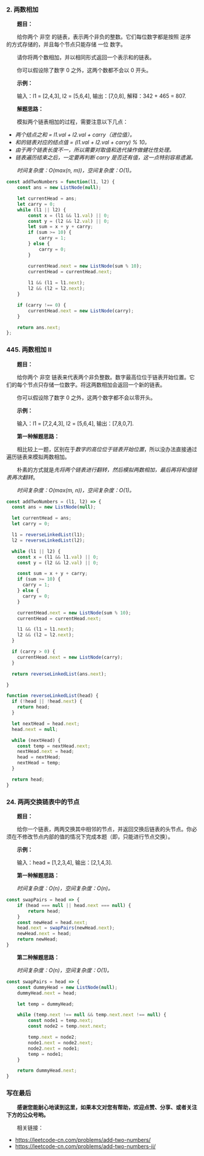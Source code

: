 ### 2. 两数相加

&emsp;&emsp;**题目：**

&emsp;&emsp;给你两个 非空 的链表，表示两个非负的整数。它们每位数字都是按照 逆序 的方式存储的，并且每个节点只能存储 一位 数字。

&emsp;&emsp;请你将两个数相加，并以相同形式返回一个表示和的链表。

&emsp;&emsp;你可以假设除了数字 0 之外，这两个数都不会以 0 开头。

&emsp;&emsp;**示例：**

&emsp;&emsp;输入：l1 = [2,4,3], l2 = [5,6,4], 输出：[7,0,8], 解释：342 + 465 = 807.

&emsp;&emsp;**解题思路：**

&emsp;&emsp;模拟两个链表相加的过程，需要注意以下几点：

- *两个结点之和 = l1.val + l2.val + carry（进位值）。*
- *和的链表对应的结点值 = (l1.val + l2.val + carry) % 10。*
- *由于两个链表长度不一，所以需要对取值和迭代操作做健壮性处理。*
- *链表遍历结束之后，一定要再判断 carry 是否还有值，这一点特别容易遗漏。*

&emsp;&emsp;*时间复杂度：O(max(n, m))，空间复杂度：O(1)。*

```JavaScript
const addTwoNumbers = function(l1, l2) {
    const ans = new ListNode(null);

    let currentHead = ans;
    let carry = 0;
    while (l1 || l2) {
        const x = (l1 && l1.val) || 0;
        const y = (l2 && l2.val) || 0;
        let sum = x + y + carry;
        if (sum >= 10) {
            carry = 1;
        } else {
            carry = 0;
        }

        currentHead.next = new ListNode(sum % 10);
        currentHead = currentHead.next;
        
        l1 && (l1 = l1.next);
        l2 && (l2 = l2.next);
    }

    if (carry !== 0) {
        currentHead.next = new ListNode(carry);
    }

    return ans.next;
};
```

### 445. 两数相加 II

&emsp;&emsp;**题目：**

&emsp;&emsp;给你两个 非空 链表来代表两个非负整数。数字最高位位于链表开始位置。它们的每个节点只存储一位数字。将这两数相加会返回一个新的链表。

&emsp;&emsp;你可以假设除了数字 0 之外，这两个数字都不会以零开头。

&emsp;&emsp;**示例：**

&emsp;&emsp;输入：l1 = [7,2,4,3], l2 = [5,6,4], 输出：[7,8,0,7].

&emsp;&emsp;**第一种解题思路：**

&emsp;&emsp;相比较上一题，区别在于*数字的高位位于链表开始位置*，所以没办法直接通过遍历链表来模拟两数相加。

&emsp;&emsp;朴素的方式就是*先将两个链表进行翻转，然后模拟两数相加，最后再将和值链表再次翻转*。

&emsp;&emsp;*时间复杂度：O(max(m, n))，空间复杂度：O(1)。*

```JavaScript
const addTwoNumbers = (l1, l2) => {
  const ans = new ListNode(null);

  let currentHead = ans;
  let carry = 0;

  l1 = reverseLinkedList(l1);
  l2 = reverseLinkedList(l2);

  while (l1 || l2) {
    const x = (l1 && l1.val) || 0;
    const y = (l2 && l2.val) || 0;

    const sum = x + y + carry;
    if (sum >= 10) {
      carry = 1;
    } else {
      carry = 0;
    }

    currentHead.next = new ListNode(sum % 10);
    currentHead = currentHead.next;

    l1 && (l1 = l1.next);
    l2 && (l2 = l2.next);
  }

  if (carry > 0) {
    currentHead.next = new ListNode(carry);
  }

  return reverseLinkedList(ans.next);

}

function reverseLinkedList(head) {
  if (!head || !head.next) {
    return head;
  }

  let nextHead = head.next;
  head.next = null;

  while (nextHead) {
    const temp = nextHead.next;
    nextHead.next = head;
    head = nextHead;
    nextHead = temp;
  }

  return head;
}
```

### 24. 两两交换链表中的节点

&emsp;&emsp;**题目：**

&emsp;&emsp;给你一个链表，两两交换其中相邻的节点，并返回交换后链表的头节点。你必须在不修改节点内部的值的情况下完成本题（即，只能进行节点交换）。

&emsp;&emsp;**示例：**

&emsp;&emsp;输入：head = [1,2,3,4], 输出：[2,1,4,3].

&emsp;&emsp;**第一种解题思路：**

&emsp;&emsp;*时间复杂度：O(n)，空间复杂度：O(n)。*

```JavaScript
const swapPairs = head => {
    if (head === null || head.next === null) {
        return head;
    }
    const newHead = head.next;
    head.next = swapPairs(newHead.next);
    newHead.next = head;
    return newHead;
}
```

&emsp;&emsp;**第二种解题思路：**

&emsp;&emsp;*时间复杂度：O(n)，空间复杂度：O(1)。*

```JavaScript
const swapPairs = head => {
    const dummyHead = new ListNode(null);
    dummyHead.next = head;

    let temp = dummyHead;

    while (temp.next !== null && temp.next.next !== null) {
        const node1 = temp.next;
        const node2 = temp.next.next;

        temp.next = node2;
        node1.next = node2.next;
        node2.next = node1;
        temp = node1;
    }

    return dummyHead.next;
}
```

### 写在最后

&emsp;&emsp;**感谢您能耐心地读到这里，如果本文对您有帮助，欢迎点赞、分享、或者关注下方的公众号哟。**

&emsp;&emsp;相关链接：

- https://leetcode-cn.com/problems/add-two-numbers/
- https://leetcode-cn.com/problems/add-two-numbers-ii/